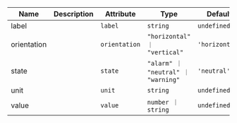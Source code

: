 | Name                                                                                                    | Description | Attribute     | Type                                | Default        |
| ------------------------------------------------------------------------------------------------------- | ----------- | ------------- | ----------------------------------- | -------------- |
| <div className="Api__Table"> <div>label</div> <div className="Api__Table Docs__Tags"></div></div>       |             | `label`       | `string`                            | `undefined`    |
| <div className="Api__Table"> <div>orientation</div> <div className="Api__Table Docs__Tags"></div></div> |             | `orientation` | `"horizontal" ｜ "vertical"`        | `'horizontal'` |
| <div className="Api__Table"> <div>state</div> <div className="Api__Table Docs__Tags"></div></div>       |             | `state`       | `"alarm" ｜ "neutral" ｜ "warning"` | `'neutral'`    |
| <div className="Api__Table"> <div>unit</div> <div className="Api__Table Docs__Tags"></div></div>        |             | `unit`        | `string`                            | `undefined`    |
| <div className="Api__Table"> <div>value</div> <div className="Api__Table Docs__Tags"></div></div>       |             | `value`       | `number ｜ string`                  | `undefined`    |
